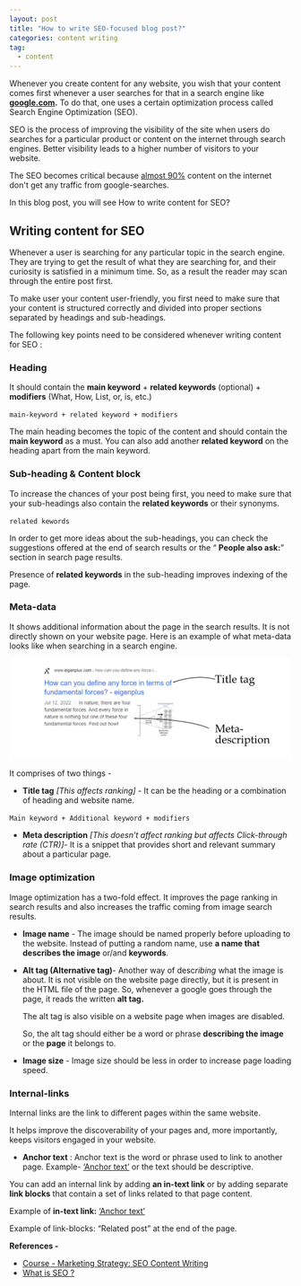```yaml
---
layout: post
title: "How to write SEO-focused blog post?"
categories: content writing
tag: 
  - content
---
```


Whenever you create content for any website, you wish that your content comes first whenever a user searches for that in a search engine like **[google.com](http://google.com).** To do that, one uses a certain optimization process called Search Engine Optimization (SEO).

SEO is the process of improving the visibility of the site when users do searches for a particular product or content on the internet through search engines. Better visibility leads to a higher number of visitors to your website.

The SEO becomes critical because [almost 90%](https://ahrefs.com/blog/search-traffic-study/) content on the internet don't get any traffic from google-searches.

In this blog post, you will see How to write content for SEO?

## Writing content for SEO

Whenever a user is searching for any particular topic in the search engine. They are trying to get the result of what they are searching for, and their curiosity is satisfied in a minimum time. So, as a result the reader may scan through the entire post first.

To make user your content user-friendly, you first need to make sure that your content is structured correctly and divided into proper sections separated by headings and sub-headings.

The following key points need to be considered whenever writing content for SEO :

### Heading

It should contain the **main keyword** + **related keywords** (optional) + **modifiers** (What, How, List, or, is, etc.)

`main-keyword + related keyword + modifiers `

The main heading becomes the topic of the content and should contain the **main keyword** as a must. You can also add another **related keyword** on the heading apart from the main keyword.



### Sub-heading & Content block

To increase the chances of your post being first, you need to make sure that your sub-headings also contain the **related keywords** or their synonyms.

`related kewords`

In order to get more ideas about the sub-headings, you can check the suggestions offered at the end of search results or the “ **People also ask:**” section in search page results.

Presence of **related keywords** in the sub-heading improves indexing of the page. 

### Meta-data

It shows additional information about the page in the search results. It is not directly shown on your website page. Here is an example of what meta-data looks like when searching in a search engine.

![](../assets/images/meta-description.png)

It comprises of two things -

- **Title tag** *[This affects ranking]* - It can be the heading or a combination of heading and website name.

`Main keyword + Additional keyword + modifiers`

- **Meta description** *[This doesn’t affect ranking but affects Click-through rate (CTR)]*- It is a snippet that provides short and relevant summary about a particular page.

### Image optimization

Image optimization has a two-fold effect. It improves the page ranking in search results and also increases the traffic coming from image search results.

- **Image name** - The image should be named properly before uploading to the website. Instead of putting a random name, use **a name that describes the image** or/and **keywords**.

- **Alt tag (Alternative tag)**- Another way of desc*ribing* what the image is about. It is not visible on the website page directly, but it is present in the HTML file of the page. So, whenever a google goes through the page, it reads the written **alt tag.**

  The alt tag is also visible on a website page when images are disabled.

  So, the alt tag should either be a word or phrase **describing the image** or the **page** it belongs to.

- **Image size** - Image size should be less in order to increase page loading speed.

### Internal-links

Internal links are the link to different pages within the same website.

It helps improve the discoverability of your pages and, more importantly, keeps visitors engaged in your website.

- **Anchor text** : Anchor text is the word or phrase used to link to another page. Example- [‘Anchor text’](https://yoast.com/what-is-anchor-text/#:~:text=Anchor%20text%20%E2%80%94%20or%20link%20text,they%20click%20on%20the%20link.) or the text should be descriptive.

You can add an internal link by adding **an in-text link** or by adding separate **link blocks** that contain a set of links related to that page content.

Example of **in-text link:** [‘Anchor text’](https://yoast.com/what-is-anchor-text/#:~:text=Anchor%20text%20%E2%80%94%20or%20link%20text,they%20click%20on%20the%20link.)

Example of link-blocks: “Related post” at the end of the page.



**References  -** 

* [Course - Marketing Strategy: SEO Content Writing](https://www.linkedin.com/learning/marketing-strategy-seo-content-writing)
* [What is SEO ?](https://searchengineland.com/guide/what-is-seo)
